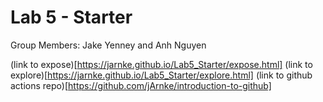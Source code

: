 # Lab 5 - Starter
Group Members: Jake Yenney and Anh Nguyen

(link to expose)[https://jarnke.github.io/Lab5_Starter/expose.html]
(link to explore)[https://jarnke.github.io/Lab5_Starter/explore.html]
(link to github actions repo)[https://github.com/jArnke/introduction-to-github]